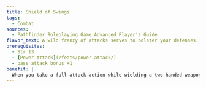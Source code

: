 ```yaml
---
title: Shield of Swings
tags:
  - Combat
sources:
  - Pathfinder Roleplaying Game Advanced Player's Guide
flavor_text: A wild frenzy of attacks serves to bolster your defenses.
prerequisites:
  - Str 13
  - [Power Attack](/feats/power-attack/)
  - base attack bonus +1
benefit: |
  When you take a full-attack action while wielding a two-handed weapon, you can choose to reduce the damage by 1/2 to gain a +4 shield bonus to AC and CMD until the beginning of your next turn. The reduction in damage applies until the beginning of your next turn.
---
```


